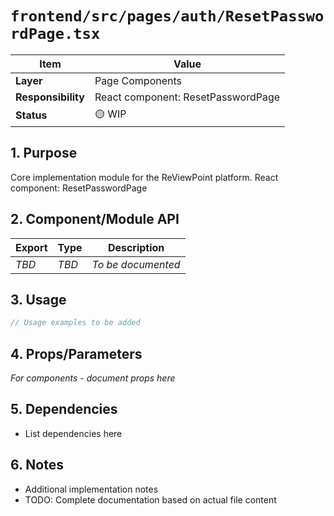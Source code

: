 # `frontend/src/pages/auth/ResetPasswordPage.tsx`

| Item               | Value                                                              |
| ------------------ | ------------------------------------------------------------------ |
| **Layer**          | Page Components                                                           |
| **Responsibility** | React component: ResetPasswordPage                                                   |
| **Status**         | 🟡 WIP                                                            |

## 1. Purpose

Core implementation module for the ReViewPoint platform. React component: ResetPasswordPage

## 2. Component/Module API

| Export       | Type     | Description            |
| ------------ | -------- | ---------------------- |
| *TBD*        | *TBD*    | *To be documented*     |

## 3. Usage

```typescript
// Usage examples to be added
```

## 4. Props/Parameters

*For components - document props here*

## 5. Dependencies

- List dependencies here

## 6. Notes

- Additional implementation notes
- TODO: Complete documentation based on actual file content
